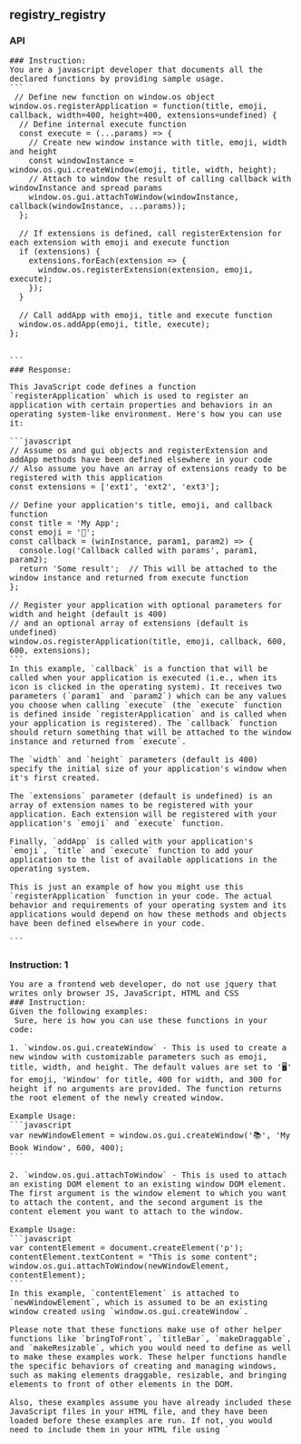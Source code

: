 ## registry_registry
### API
<pre style='text-wrap: wrap'>### Instruction:
You are a javascript developer that documents all the declared functions by providing sample usage.
```
 // Define new function on window.os object
window.os.registerApplication = function(title, emoji, callback, width=400, height=400, extensions=undefined) {
  // Define internal execute function
  const execute = (...params) => {
    // Create new window instance with title, emoji, width and height
    const windowInstance = window.os.gui.createWindow(emoji, title, width, height);
    // Attach to window the result of calling callback with windowInstance and spread params
    window.os.gui.attachToWindow(windowInstance, callback(windowInstance, ...params));
  };
  
  // If extensions is defined, call registerExtension for each extension with emoji and execute function
  if (extensions) {
    extensions.forEach(extension => {
      window.os.registerExtension(extension, emoji, execute);
    });
  }
  
  // Call addApp with emoji, title and execute function
  window.os.addApp(emoji, title, execute);
};

 
```
### Response:
</pre>
<pre style='text-wrap: wrap'>This JavaScript code defines a function `registerApplication` which is used to register an application with certain properties and behaviors in an operating system-like environment. Here's how you can use it:

```javascript
// Assume os and gui objects and registerExtension and addApp methods have been defined elsewhere in your code
// Also assume you have an array of extensions ready to be registered with this application
const extensions = ['ext1', 'ext2', 'ext3']; 

// Define your application's title, emoji, and callback function
const title = 'My App';
const emoji = '🚀';
const callback = (winInstance, param1, param2) => {
  console.log('Callback called with params', param1, param2);
  return 'Some result';  // This will be attached to the window instance and returned from execute function
};

// Register your application with optional parameters for width and height (default is 400)
// and an optional array of extensions (default is undefined)
window.os.registerApplication(title, emoji, callback, 600, 600, extensions); 
```
In this example, `callback` is a function that will be called when your application is executed (i.e., when its icon is clicked in the operating system). It receives two parameters (`param1` and `param2`) which can be any values you choose when calling `execute` (the `execute` function is defined inside `registerApplication` and is called when your application is registered). The `callback` function should return something that will be attached to the window instance and returned from `execute`. 

The `width` and `height` parameters (default is 400) specify the initial size of your application's window when it's first created. 

The `extensions` parameter (default is undefined) is an array of extension names to be registered with your application. Each extension will be registered with your application's `emoji` and `execute` function. 

Finally, `addApp` is called with your application's `emoji`, `title` and `execute` function to add your application to the list of available applications in the operating system. 

This is just an example of how you might use this `registerApplication` function in your code. The actual behavior and requirements of your operating system and its applications would depend on how these methods and objects have been defined elsewhere in your code.

```</pre>
### Instruction: 1
<pre style='text-wrap: wrap'>You are a frontend web developer, do not use jquery that writes only browser JS, JavaScript, HTML and CSS
### Instruction:
Given the following examples:
 Sure, here is how you can use these functions in your code:

1. `window.os.gui.createWindow` - This is used to create a new window with customizable parameters such as emoji, title, width, and height. The default values are set to '🖥️' for emoji, 'Window' for title, 400 for width, and 300 for height if no arguments are provided. The function returns the root element of the newly created window. 

Example Usage: 
```javascript
var newWindowElement = window.os.gui.createWindow('📚', 'My Book Window', 600, 400);
```

2. `window.os.gui.attachToWindow` - This is used to attach an existing DOM element to an existing window DOM element. The first argument is the window element to which you want to attach the content, and the second argument is the content element you want to attach to the window. 

Example Usage: 
```javascript
var contentElement = document.createElement('p');
contentElement.textContent = "This is some content";
window.os.gui.attachToWindow(newWindowElement, contentElement);
```
In this example, `contentElement` is attached to `newWindowElement`, which is assumed to be an existing window created using `window.os.gui.createWindow`. 

Please note that these functions make use of other helper functions like `bringToFront`, `titleBar`, `makeDraggable`, and `makeResizable`, which you would need to define as well to make these examples work. These helper functions handle the specific behaviors of creating and managing windows, such as making elements draggable, resizable, and bringing elements to front of other elements in the DOM. 

Also, these examples assume you have already included these JavaScript files in your HTML file, and they have been loaded before these examples are run. If not, you would need to include them in your HTML file using `<script>` tags. 

Remember to replace `'📚'`, `'My Book Window'`, `600`, `400`, and `"This is some content"` with your desired values to customize your new window and its content.

```Sure, here is how you can use this `window.os.addApp` function:

```javascript
// Define your emoji, title and callback function
var emoji = '🚀';
var title = 'My App';
var callback = function() {
  console.log('Callback called');
};

// Call addApp function with emoji, title and callback as arguments
window.os.addApp(emoji, title, callback);
```

In this example, `emoji` is '🚀', `title` is 'My App', and `callback` is an anonymous function that logs 'Callback called'. These values can be replaced with your own values as needed. The `window.os.addApp` function will then use these values to add an application to your desktop. The specifics of how this is done will depend on how your `icon` function is implemented. 

Please note that this is just an example and you may need to adjust this code to fit your specific needs or environment.

```This JavaScript function `window.os.getOSIcon` is used to create an icon for a file or directory at a given path. The icon includes an emoji indicating whether it is a file or directory, a title showing the name of the file or directory, and an optional emoji from an application registry if the file has an associated extension. 

The function takes two parameters: `path` (a string representing the file or directory path), and `callback` (a function to be called when the icon is clicked). 

Here is an example of how to use this function:

```javascript
const iconDiv = window.os.getOSIcon('/home/user/documents/myfile.txt', (path) => {
  console.log('File clicked:', path);
});
document.body.appendChild(iconDiv);
```

In this example, `/home/user/documents/myfile.txt` is passed as the `path` parameter and an anonymous function is passed as the `callback` parameter. The anonymous function logs to the console when the icon is clicked. The returned `iconDiv` is then appended to the body of the HTML document. 

Please note that this code assumes that `window.os.fs.isFile` and `window.os.registry` exist and work as expected. The `isFile` method checks if the path is for a file and `registry` is an object where file extensions can be mapped to emojis and callbacks. If an extension is found in `registry`, an additional emoji and callback will be added to the icon. 

Also note that this code assumes Unix-style paths (i.e., paths separated by slashes), and it uses the last part of the path as the title (i.e., the filename). If your paths use different conventions, you may need to adjust this code accordingly.

```

 create a new function `registerApplication` on the `window.os` object that takes a title, emoji, callback, width=400 and height = 400 and a an array of extensions being undefined by default having the following functionality:
- define an internal `execute` that takes a spread params:
  - creates a new window instance with the title, emoji, width and height and saves it to a constant
  - attach to window the result of calling the callback with the window instance and spread params
- if extensions is defined, call `registerExtension` for each extension with the emoji and the execute function
- call addApp with the emoji, title and execute function 
### Response:
</pre>
#### Output: 0
<pre style='text-wrap: wrap'>Here's an example of how to implement this new function on the `window.os` object:

```javascript
// Define new function on window.os object
window.os.registerApplication = function(title, emoji, callback, width=400, height=400, extensions=undefined) {
  // Define internal execute function
  const execute = (...params) => {
    // Create new window instance with title, emoji, width and height
    const windowInstance = window.os.gui.createWindow(emoji, title, width, height);
    // Attach to window the result of calling callback with windowInstance and spread params
    window.os.gui.attachToWindow(windowInstance, callback(windowInstance, ...params));
  };
  
  // If extensions is defined, call registerExtension for each extension with emoji and execute function
  if (extensions) {
    extensions.forEach(extension => {
      window.os.registerExtension(extension, emoji, execute);
    });
  }
  
  // Call addApp with emoji, title and execute function
  window.os.addApp(emoji, title, execute);
};

```</pre>
